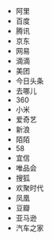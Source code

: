 * 阿里
* 百度
* 腾讯
* 京东
* 网易
* 滴滴
* 美团
* 今日头条
* 去哪儿
* 360
* 小米
* 爱奇艺
* 新浪
* 陌陌
* 58
* 宜信
* 唯品会
* 搜狐
* 欢聚时代
* 凤凰
* 豆瓣
* 亚马逊
* 汽车之家
